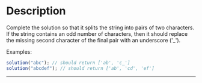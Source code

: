 # Description

Complete the solution so that it splits the string into pairs of two characters. If the string contains an odd number of characters, then it should replace the missing second character of the final pair with an underscore ('\_').

Examples:

```javascript
solution("abc"); // should return ['ab', 'c_']
solution("abcdef"); // should return ['ab', 'cd', 'ef']
```

---
